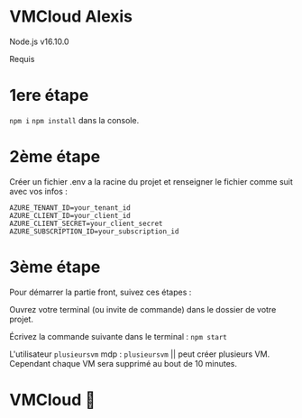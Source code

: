 # VMCloud Alexis

Node.js v16.10.0

Requis

# 1ere étape

`npm i` `npm install` dans la console.

# 2ème étape

Créer un fichier .env a la racine du projet et renseigner le fichier comme suit avec vos infos :

```
AZURE_TENANT_ID=your_tenant_id
AZURE_CLIENT_ID=your_client_id
AZURE_CLIENT_SECRET=your_client_secret
AZURE_SUBSCRIPTION_ID=your_subscription_id
```

# 3ème étape

Pour démarrer la partie front, suivez ces étapes :

Ouvrez votre terminal (ou invite de commande) dans le dossier de votre projet.

Écrivez la commande suivante dans le terminal : `npm start`

L'utilisateur `plusieursvm` mdp : `plusieursvm` || peut créer plusieurs VM. Cependant chaque VM sera supprimé au bout de 10 minutes.

# VMCloud 👀
